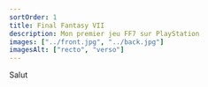 ```yaml
---
sortOrder: 1
title: Final Fantasy VII
description: Mon premier jeu FF7 sur PlayStation
images: ["../front.jpg", "../back.jpg"]
imagesAlt: ["recto", "verso"]
---
```


Salut

